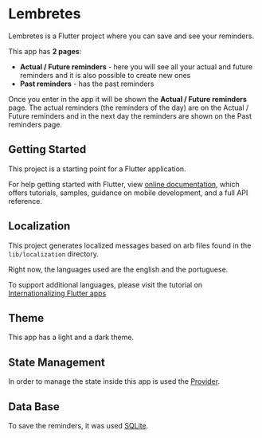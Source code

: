 # Lembretes

Lembretes is a Flutter project where you can save and see your reminders.

This app has **2 pages**: 
* **Actual / Future reminders** - here you will see all your actual and future reminders and it is also possible
  to create new ones
* **Past reminders** - has the past reminders

Once you enter in the app it will be shown the **Actual / Future reminders** page.
The actual reminders (the reminders of the day) are on the Actual / Future reminders and in the next day the
reminders are shown on the Past reminders page.

## Getting Started

This project is a starting point for a Flutter application.

For help getting started with Flutter, view 
[online documentation](https://flutter.dev/docs), which offers tutorials,
samples, guidance on mobile development, and a full API reference.

## Localization

This project generates localized messages based on arb files found in
the `lib/localization` directory.

Right now, the languages used are the english and the portuguese.

To support additional languages, please visit the tutorial on
[Internationalizing Flutter
apps](https://flutter.dev/docs/development/accessibility-and-localization/internationalization)

## Theme

This app has a light and a dark theme.

## State Management

In order to manage the state inside this app is used the [Provider](https://pub.dev/packages/provider).

## Data Base

To save the reminders, it was used [SQLite](https://pub.dev/packages/sqflite).
